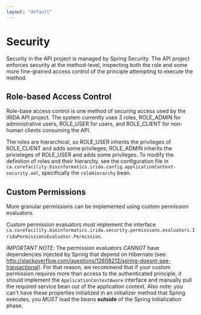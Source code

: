```yaml
---
layout: "default"
---
```


Security
========
Security in the API project is managed by Spring Security. The API project enforces security at the method-level, inspecting both the role and some more fine-grained access control of the principle attempting to execute the method.

Role-based Access Control
-------------------------
Role-base access control is one method of securing access used by the IRIDA API project. The system currently uses 3 roles, ROLE\_ADMIN for administrative users, ROLE\_USER for users, and ROLE\_CLIENT for non-human clients consuming the API.

The roles are hierarchical, so ROLE\_USER inherits the privileges of ROLE\_CLIENT and adds some privileges; ROLE\_ADMIN inherits the privieleges of ROLE\_USER and adds some privileges. To modify the definition of roles and their hierarchy, see the configuration file in ```ca.corefacility.bioinformatics.irida.config.applicationContext-security.xml```, specifically the ```roleHierarchy``` bean.

Custom Permissions
------------------
More granular permissions can be implemented using custom permission evaluators.

Custom permission evaluators must implement the interface ```ca.corefacility.bioinformatics.irida.security.permissions.evaluators.IridaPermissionsEvaluator.Permission```.

*IMPORTANT NOTE*: The permission evaluators *CANNOT* have dependencies injected by Spring that depend on Hibernate (see: http://stackoverflow.com/questions/12608212/spring-doesnt-see-transactional). For that reason, we recommend that if your custom permission requires more than access to the authenticated principle, it should implement the ```ApplicationContextAware``` interface and manually pull the required service bean out of the application context. Also note: you can't have these properties initialized in an initializer method that Spring executes, you *MUST* load the beans **outside** of the Spring initialization phase.
